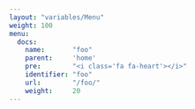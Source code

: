 ```yaml
---
layout: "variables/Menu"
weight: 100
menu:
  docs:
    name:       "foo"
    parent:     'home'
    pre:        "<i class='fa fa-heart'></i>"
    identifier: "foo"
    url:        "/foo/"
    weight:     20
---
```

